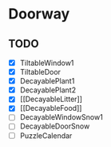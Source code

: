 # Doorway

## TODO
- [x] TiltableWindow1
- [x] TiltableDoor
- [x] DecayablePlant1
- [x] DecayablePlant2
- [x] [[DecayableLitter]]
- [x] [[DecayableFood]]
- [ ] DecayableWindowSnow1
- [ ] DecayableDoorSnow
- [ ] PuzzleCalendar